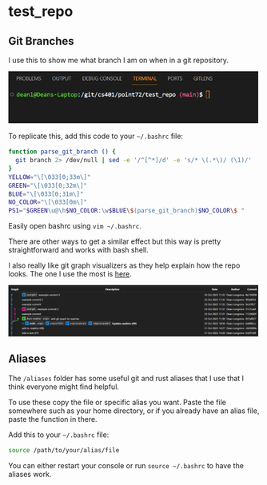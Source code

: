 # test_repo
## Git Branches
I use this to show me what branch I am on when in a git repository.

<img src="./images/branch-image.png" alt="screenshot" width="500"/>

To replicate this, add this code to your `~/.bashrc` file:
```sh
function parse_git_branch () {
  git branch 2> /dev/null | sed -e '/^[^*]/d' -e 's/* \(.*\)/ (\1)/'
}
YELLOW="\[\033[0;33m\]"
GREEN="\[\033[0;32m\]"
BLUE="\[\033[0;31m\]"
NO_COLOR="\[\033[0m\]"
PS1="$GREEN\u@\h$NO_COLOR:\w$BLUE\$(parse_git_branch)$NO_COLOR\$ "
```
Easily open bashrc using `vim ~/.bashrc`.

There are other ways to get a similar effect but this way is pretty straightforward and works with bash shell.

I also really like git graph visualizers as they help explain how the repo looks. The one I use the most is [here](https://marketplace.visualstudio.com/items?itemName=mhutchie.git-graph).

<img src="./images/graph-image.png" alt="screenshot" width="500"/>

## Aliases
The `/aliases` folder has some useful git and rust aliases that I use that I think everyone might find helpful.

To use these copy the file or specific alias you want. Paste the file somewhere such as your home directory, or if you already have an alias file, paste the function in there. 

Add this to your `~/.bashrc` file:
```sh
source /path/to/your/alias/file
```

You can either restart your console or run `source ~/.bashrc` to have the aliases work.